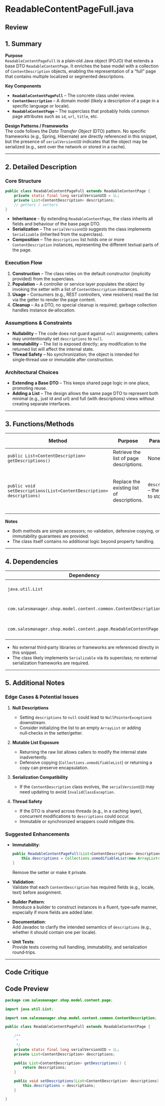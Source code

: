 # ReadableContentPageFull.java

## Review

## 1. Summary  

**Purpose**  
`ReadableContentPageFull` is a plain‑old Java object (POJO) that extends a base DTO `ReadableContentPage`. It enriches the base model with a collection of `ContentDescription` objects, enabling the representation of a “full” page that contains multiple localized or segmented descriptions.

**Key Components**  
- **`ReadableContentPageFull`** – The concrete class under review.  
- **`ContentDescription`** – A domain model (likely a description of a page in a specific language or locale).  
- **`ReadableContentPage`** – The superclass that probably holds common page attributes such as `id`, `url`, `title`, etc.  

**Design Patterns / Frameworks**  
The code follows the *Data Transfer Object* (DTO) pattern. No specific frameworks (e.g., Spring, Hibernate) are directly referenced in this snippet, but the presence of `serialVersionUID` indicates that the object may be serialized (e.g., sent over the network or stored in a cache).  

---

## 2. Detailed Description  

### Core Structure
```java
public class ReadableContentPageFull extends ReadableContentPage {
    private static final long serialVersionUID = 1L;
    private List<ContentDescription> descriptions;
    // getters / setters
}
```
- **Inheritance** – By extending `ReadableContentPage`, the class inherits all fields and behaviour of the base page DTO.  
- **Serialization** – The `serialVersionUID` suggests the class implements `Serializable` (inherited from the superclass).  
- **Composition** – The `descriptions` list holds one or more `ContentDescription` instances, representing the different textual parts of the page.

### Execution Flow  
1. **Construction** – The class relies on the default constructor (implicitly provided) from the superclass.  
2. **Population** – A controller or service layer populates the object by invoking the setter with a list of `ContentDescription` instances.  
3. **Usage** – Consumers (e.g., REST controllers, view resolvers) read the list via the getter to render the page content.  
4. **Cleanup** – As a DTO, no special cleanup is required; garbage collection handles instance de‑allocation.

### Assumptions & Constraints  
- **Nullability** – The code does not guard against `null` assignments; callers may unintentionally set `descriptions` to `null`.  
- **Immutability** – The list is exposed directly; any modification to the returned list will affect the internal state.  
- **Thread Safety** – No synchronization; the object is intended for single‑thread use or immutable after construction.  

### Architectural Choices  
- **Extending a Base DTO** – This keeps shared page logic in one place, promoting reuse.  
- **Adding a List** – The design allows the same page DTO to represent both minimal (e.g., just id and url) and full (with descriptions) views without creating separate interfaces.

---

## 3. Functions/Methods  

| Method | Purpose | Parameters | Returns | Side Effects |
|--------|---------|------------|---------|--------------|
| `public List<ContentDescription> getDescriptions()` | Retrieve the list of page descriptions. | None | The current `List<ContentDescription>` reference. | None |
| `public void setDescriptions(List<ContentDescription> descriptions)` | Replace the existing list of descriptions. | `descriptions` – the new list to store. | None | Sets the internal field; may overwrite existing data. |

**Notes**  
- Both methods are simple accessors; no validation, defensive copying, or immutability guarantees are provided.  
- The class itself contains no additional logic beyond property handling.

---

## 4. Dependencies  

| Dependency | Type | Usage |
|------------|------|-------|
| `java.util.List` | Standard Java | Holds multiple `ContentDescription` objects. |
| `com.salesmanager.shop.model.content.common.ContentDescription` | Project‑specific | Represents a description fragment. |
| `com.salesmanager.shop.model.content.page.ReadableContentPage` | Project‑specific | Base class providing common page fields. |

- No external third‑party libraries or frameworks are referenced directly in this snippet.  
- The class likely implements `Serializable` via its superclass; no external serialization frameworks are required.

---

## 5. Additional Notes  

### Edge Cases & Potential Issues  
1. **Null Descriptions**  
   - Setting `descriptions` to `null` could lead to `NullPointerException`s downstream.  
   - Consider initializing the list to an empty `ArrayList` or adding null‑checks in the setter/getter.

2. **Mutable List Exposure**  
   - Returning the raw list allows callers to modify the internal state inadvertently.  
   - Defensive copying (`Collections.unmodifiableList`) or returning a copy can preserve encapsulation.

3. **Serialization Compatibility**  
   - If the `ContentDescription` class evolves, the `serialVersionUID` may need updating to avoid `InvalidClassException`.

4. **Thread Safety**  
   - If the DTO is shared across threads (e.g., in a caching layer), concurrent modifications to `descriptions` could occur.  
   - Immutable or synchronized wrappers could mitigate this.

### Suggested Enhancements  
- **Immutability**:  
  ```java
  public ReadableContentPageFull(List<ContentDescription> descriptions) {
      this.descriptions = Collections.unmodifiableList(new ArrayList<>(descriptions));
  }
  ```
  Remove the setter or make it private.

- **Validation**:  
  Validate that each `ContentDescription` has required fields (e.g., locale, text) before assignment.

- **Builder Pattern**:  
  Introduce a builder to construct instances in a fluent, type‑safe manner, especially if more fields are added later.

- **Documentation**:  
  Add Javadoc to clarify the intended semantics of `descriptions` (e.g., whether it should contain one per locale).

- **Unit Tests**:  
  Provide tests covering null handling, immutability, and serialization round‑trips.

---

## Code Critique



## Code Preview

```java
package com.salesmanager.shop.model.content.page;

import java.util.List;

import com.salesmanager.shop.model.content.common.ContentDescription;

public class ReadableContentPageFull extends ReadableContentPage {
	
	/**
	 * 
	 */
	private static final long serialVersionUID = 1L;
	private List<ContentDescription> descriptions;

	public List<ContentDescription> getDescriptions() {
		return descriptions;
	}

	public void setDescriptions(List<ContentDescription> descriptions) {
		this.descriptions = descriptions;
	}

}



```
